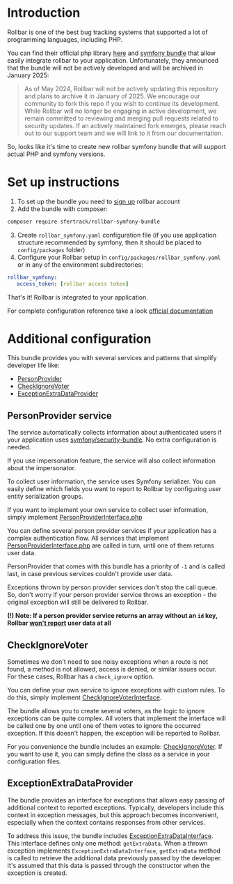 # Introduction
Rollbar is one of the best bug tracking systems that supported a lot of programming languages, including PHP.

You can find their official php library [here](https://packagist.org/packages/rollbar/rollbar) and [symfony bundle](https://packagist.org/packages/rollbar/rollbar-php-symfony-bundle) that allow easily integrate rollbar to your application.
Unfortunately, they announced that the bundle will not be actively developed and will be archived in January 2025:

> As of May 2024, Rollbar will not be actively updating this repository and plans to archive it in January of 2025. We encourage our community to fork this repo if you wish to continue its development. While Rollbar will no longer be engaging in active development, we remain committed to reviewing and merging pull requests related to security updates. If an actively maintained fork emerges, please reach out to our support team and we will link to it from our documentation.

So, looks like it's time to create new rollbar symfony bundle that will support actual PHP and symfony versions.

# Set up instructions

1. To set up the bundle you need to [sign up](https://rollbar.com/signup) rollbar account
2. Add the bundle with composer:
```bash
composer require sfertrack/rollbar-symfony-bundle
```
3. Create `rollbar_symfony.yaml` configuration file (if you use application structure recommended by symfony, then it should be placed to `config/packages` folder)
4. Configure your Rollbar setup in `config/packages/rollbar_symfony.yaml` or in any of the environment subdirectories:
```yaml
rollbar_symfony:
   access_token: [rollbar access token]
```

That's it! Rollbar is integrated to your application.

For complete configuration reference take a look [official documentation](https://docs.rollbar.com/docs/php-configuration-reference)

# Additional configuration

This bundle provides you with several services and patterns that simplify developer life like: 
- [PersonProvider](#person-provider)
- [CheckIgnoreVoter](#check-ignore-voter)
- [ExceptionExtraDataProvider](#exception-extra-data-provider)

## PersonProvider service <a id="person-provider"></a>
The service automatically collects information about authenticated users if your application uses [symfony/security-bundle](https://github.com/symfony/security-bundle). No extra configuration is needed.

If you use impersonation feature, the service will also collect information about the impersonator.

To collect user information, the service uses Symfony serializer. You can easily define which fields you want to report to Rollbar by configuring user entity serialization groups.

If you want to implement your own service to collect user information, simply implement [PersonProviderInterface.php](src/Service/PersonProvider/PersonProviderInterface.php)

You can define several person provider services if your application has a complex authentication flow.
All services that implement [PersonProviderInterface.php](src/Service/PersonProvider/PersonProviderInterface.php) are called in turn, until one of them returns user data.

PersonProvider that comes with this bundle has a priority of `-1` and is called last, in case previous services couldn't provide user data.

Exceptions thrown by person provider services don't stop the call queue. So, don't worry if your person provider service throws an exception - the original exception will still be delivered to Rollbar.

**(!) Note: If a person provider service returns an array without an `id` key, Rollbar [won't report](https://github.com/rollbar/rollbar-php/blob/master/src/DataBuilder.php#L933) user data at all**

## CheckIgnoreVoter <a id="check-ignore-voter"></a>
Sometimes we don't need to see noisy exceptions when a route is not found, a method is not allowed, access is denied, or similar issues occur. For these cases, Rollbar has a `check_ignore` option.

You can define your own service to ignore exceptions with custom rules. To do this, simply implement [CheckIgnoreVoterInterface](src/Service/CheckIgnore/CheckIgnoreVoterInterface.php).

The bundle allows you to create several voters, as the logic to ignore exceptions can be quite complex. 
All voters that implement the interface will be called one by one until one of them votes to ignore the occurred exception. 
If this doesn't happen, the exception will be reported to Rollbar.

For you convenience the bundle includes an example: [CheckIgnoreVoter](src/Service/CheckIgnore/CheckIgnoreVoter.php).
If you want to use it, you can simply define the class as a service in your configuration files.

## ExceptionExtraDataProvider <a id="exception-extra-data-provider"></a>
The bundle provides an interface for exceptions that allows easy passing of additional context to reported exceptions. 
Typically, developers include this context in exception messages, but this approach becomes inconvenient, especially when the context contains responses from other services.

To address this issue, the bundle includes [ExceptionExtraDataInterface](src/Service/Exception/ExceptionExtraDataInterface.php).
This interface defines only one method: `getExtraData`. 
When a thrown exception implements `ExceptionExtraDataInterface`, `getExtraData` method is called to retrieve the additional data previously passed by the developer. 
It's assumed that this data is passed through the constructor when the exception is created.